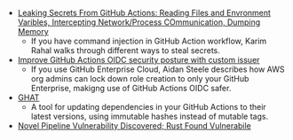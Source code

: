 - [Leaking Secrets From GitHub Actions: Reading Files and Envronment Varibles, Intercepting Network/Process COmmunication, Dumping Memory](https://karimrahal.com/2023/01/05/github-actions-leaking-secrets/)
  - If you have command injection in GitHub Action workflow, Karim Rahal walks through different ways to steal secrets.
- [Improve GitHub Actions OIDC security posture with custom issuer](https://awsteele.com/blog/2023/01/11/improve-github-actions-oidc-security-posture-with-custom-issuer.html)
  - If you use GitHub Enterprise Cloud, Aidan Steele describes how AWS org admins can lock down role creation to only your GitHub Enterprise, makigng use of GitHub Actions OIDC safer.
- [GHAT](https://github.com/JamesWoolfenden/ghat)
  - A tool for updating dependencies in your GitHub Actions to their latest versions, using immutable hashes instead of mutable tags.
- [Novel Pipeline Vulnerability Discovered; Rust Found Vulnerabile](https://www.legitsecurity.com/blog/artifact-poisoning-vulnerability-discovered-in-rust)